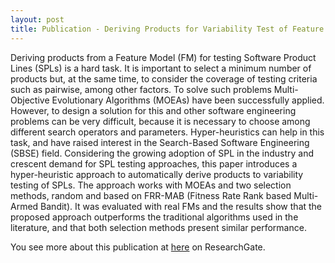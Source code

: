 ```yaml
---
layout: post
title: Publication - Deriving Products for Variability Test of Feature Models with a Hyper-Heuristic Approach
---
```


Deriving products from a Feature Model (FM) for testing Software Product Lines (SPLs) is a hard task. It is important to select a minimum number of products but, at the same time, to consider the coverage of testing criteria such as pairwise, among other factors. To solve such problems Multi-Objective Evolutionary Algorithms (MOEAs) have been successfully applied. However, to design a solution for this and other software engineering problems can be very difficult, because it is necessary to choose among different search operators and parameters. Hyper-heuristics can help in this task, and have raised interest in the Search-Based Software Engineering (SBSE) field. Considering the growing adoption of SPL in the industry and crescent demand for SPL testing approaches, this paper introduces a hyper-heuristic approach to automatically derive products to variability testing of SPLs. The approach works with MOEAs and two selection methods, random and based on FRR-MAB (Fitness Rate Rank based Multi-Armed Bandit). It was evaluated with real FMs and the results show that the proposed approach outperforms the traditional algorithms used in the literature, and that both selection methods present similar performance. 

You see more about this publication at [here](https://www.researchgate.net/publication/306084487_Deriving_Products_for_Variability_Test_of_Feature_Models_with_a_Hyper-Heuristic_Approach) on ResearchGate.